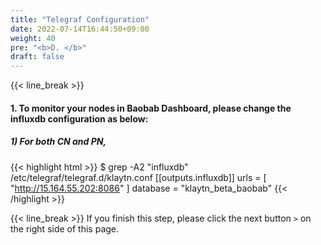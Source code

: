 ```yaml
---
title: "Telegraf Configuration"
date: 2022-07-14T16:44:50+09:00
weight: 40
pre: "<b>D. </b>"
draft: false
---
```


{{< line_break >}}
#### 1. To monitor your nodes in Baobab Dashboard, please change the influxdb configuration as below:

##### 1) For both CN and PN,
{{< highlight html >}}
$ grep -A2 "influxdb" /etc/telegraf/telegraf.d/klaytn.conf
[[outputs.influxdb]]
urls = [ "http://15.164.55.202:8086" ]
database = "klaytn_beta_baobab"
{{< /highlight >}}

{{< line_break >}}
If you finish this step, please click the next button ```>``` on the right side of this page.
